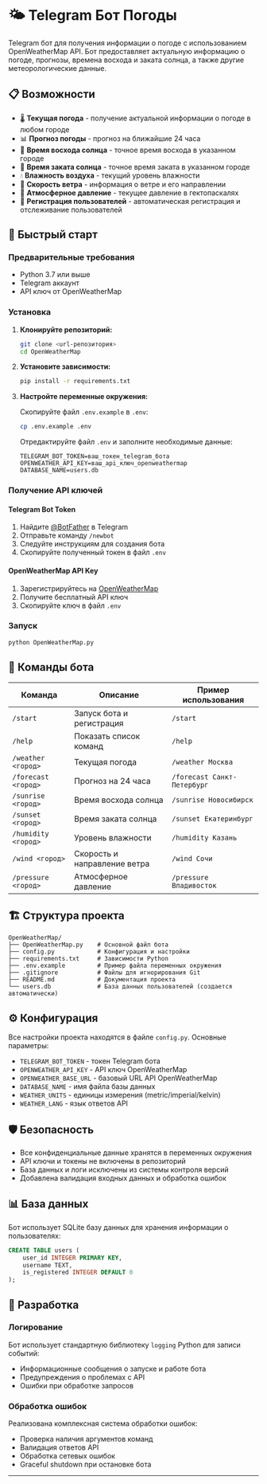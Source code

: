 # 🌤️ Telegram Бот Погоды

Telegram бот для получения информации о погоде с использованием OpenWeatherMap API. Бот предоставляет актуальную информацию о погоде, прогнозы, времена восхода и заката солнца, а также другие метеорологические данные.

## 📋 Возможности

- 🌡️ **Текущая погода** - получение актуальной информации о погоде в любом городе
- 📊 **Прогноз погоды** - прогноз на ближайшие 24 часа
- 🌅 **Время восхода солнца** - точное время восхода в указанном городе
- 🌇 **Время заката солнца** - точное время заката в указанном городе
- 💧 **Влажность воздуха** - текущий уровень влажности
- 💨 **Скорость ветра** - информация о ветре и его направлении
- 🔽 **Атмосферное давление** - текущее давление в гектопаскалях
- 👥 **Регистрация пользователей** - автоматическая регистрация и отслеживание пользователей

## 🚀 Быстрый старт

### Предварительные требования

- Python 3.7 или выше
- Telegram аккаунт
- API ключ от OpenWeatherMap

### Установка

1. **Клонируйте репозиторий:**
   ```bash
   git clone <url-репозитория>
   cd OpenWeatherMap
   ```

2. **Установите зависимости:**
   ```bash
   pip install -r requirements.txt
   ```

3. **Настройте переменные окружения:**
   
   Скопируйте файл `.env.example` в `.env`:
   ```bash
   cp .env.example .env
   ```
   
   Отредактируйте файл `.env` и заполните необходимые данные:
   ```env
   TELEGRAM_BOT_TOKEN=ваш_токен_telegram_бота
   OPENWEATHER_API_KEY=ваш_api_ключ_openweathermap
   DATABASE_NAME=users.db
   ```

### Получение API ключей

#### Telegram Bot Token
1. Найдите [@BotFather](https://t.me/botfather) в Telegram
2. Отправьте команду `/newbot`
3. Следуйте инструкциям для создания бота
4. Скопируйте полученный токен в файл `.env`

#### OpenWeatherMap API Key
1. Зарегистрируйтесь на [OpenWeatherMap](https://openweathermap.org/api)
2. Получите бесплатный API ключ
3. Скопируйте ключ в файл `.env`

### Запуск

```bash
python OpenWeatherMap.py
```

## 📱 Команды бота

| Команда | Описание | Пример использования |
|---------|----------|---------------------|
| `/start` | Запуск бота и регистрация | `/start` |
| `/help` | Показать список команд | `/help` |
| `/weather <город>` | Текущая погода | `/weather Москва` |
| `/forecast <город>` | Прогноз на 24 часа | `/forecast Санкт-Петербург` |
| `/sunrise <город>` | Время восхода солнца | `/sunrise Новосибирск` |
| `/sunset <город>` | Время заката солнца | `/sunset Екатеринбург` |
| `/humidity <город>` | Уровень влажности | `/humidity Казань` |
| `/wind <город>` | Скорость и направление ветра | `/wind Сочи` |
| `/pressure <город>` | Атмосферное давление | `/pressure Владивосток` |

## 🏗️ Структура проекта

```
OpenWeatherMap/
├── OpenWeatherMap.py    # Основной файл бота
├── config.py            # Конфигурация и настройки
├── requirements.txt     # Зависимости Python
├── .env.example         # Пример файла переменных окружения
├── .gitignore           # Файлы для игнорирования Git
├── README.md            # Документация проекта
└── users.db             # База данных пользователей (создается автоматически)
```

## ⚙️ Конфигурация

Все настройки проекта находятся в файле `config.py`. Основные параметры:

- `TELEGRAM_BOT_TOKEN` - токен Telegram бота
- `OPENWEATHER_API_KEY` - API ключ OpenWeatherMap
- `OPENWEATHER_BASE_URL` - базовый URL API OpenWeatherMap
- `DATABASE_NAME` - имя файла базы данных
- `WEATHER_UNITS` - единицы измерения (metric/imperial/kelvin)
- `WEATHER_LANG` - язык ответов API

## 🛡️ Безопасность

- Все конфиденциальные данные хранятся в переменных окружения
- API ключи и токены не включены в репозиторий
- База данных и логи исключены из системы контроля версий
- Добавлена валидация входных данных и обработка ошибок

## 📊 База данных

Бот использует SQLite базу данных для хранения информации о пользователях:

```sql
CREATE TABLE users (
    user_id INTEGER PRIMARY KEY,
    username TEXT,
    is_registered INTEGER DEFAULT 0
);
```

## 🔧 Разработка

### Логирование

Бот использует стандартную библиотеку `logging` Python для записи событий:
- Информационные сообщения о запуске и работе бота
- Предупреждения о проблемах с API
- Ошибки при обработке запросов

### Обработка ошибок

Реализована комплексная система обработки ошибок:
- Проверка наличия аргументов команд
- Валидация ответов API
- Обработка сетевых ошибок
- Graceful shutdown при остановке бота

---
